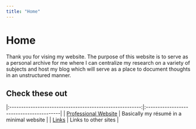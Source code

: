 ```yaml
---
title: "Home"
---
```


# Home

Thank you for vising my website. The purpose of this website is to serve as a personal archive for me where I can centralize my research on a variety of subjects and host my blog which will serve as a place to document thoughts in an unstructured manner.

## Check these out

|:--------------------------------------------------------:|:-----------------------------------------|
| [Professional Website](https://jackhamondpro.github.io/) | Basically my résumé in a minimal website |
| [Links](/indices/links.html)                                         | Links to other sites                     |

